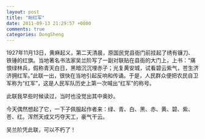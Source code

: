 ```yaml
---
layout: post
title: "盼红军"
date: 2011-09-13 21:29:57 +0800
comments: true
categories: DongSheng
---
```


1927年11月13日，黄麻起义，第二天清晨，原国民党县衙门前挂起了绣有镰刀、铁锤的红旗。当地著名书法家吴兰阶写了一副对联贴在县衙的大门上，上书：“痛恨绿林兵，假称青天白日，黑暗沉沉埋赤子；光复黄安城，试看碧云紫气，苍生济济拥红军。”此联一出，很快在当地引起反响和传诵。于是，人民群众便把农民自卫军称为“红军”，这是人民军队历史上第一次喊出“红军”的称号。

此联我早些时候读过，当时也没觉出其中奥妙。

今天偶然想起了它，一下子佩服起作者来：绿、青、白、黑、赤、黄、碧、紫、苍、红。浑然天成又巧夺天工，豪气干云。

吴兰阶凭此联，可以不朽了！